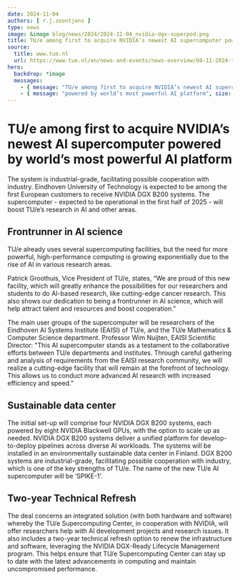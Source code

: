 ```yaml
---
date: 2024-11-04
authors: [ r.j.zoontjens ]
type: news
image: &image blog/news/2024/2024-11-04_nvidia-dgx-superpod.png
title: TU/e among first to acquire NVIDIA’s newest AI supercomputer powered by world’s most powerful AI platform
source:
  title: www.tue.nl
  url: https://www.tue.nl/en/news-and-events/news-overview/04-11-2024-tue-among-first-to-acquire-nvidias-newest-ai-supercomputer-powered-by-worlds-most-powerful-ai-platform
hero:
  backdrop: *image 
  messages:
    - { message: "TU/e among first to acquire NVIDIA’s newest AI supercomputer", size: "medium" }
    - { message: "powered by world’s most powerful AI platform", size: "small" }
---
```


# TU/e among first to acquire NVIDIA’s newest AI supercomputer powered by world’s most powerful AI platform

The system is industrial-grade, facilitating possible cooperation with industry.
Eindhoven University of Technology is expected to be among the first European customers to receive NVIDIA DGX B200
systems. The supercomputer - expected to be operational in the first half of 2025 - will boost TU/e’s research in AI and
other areas.

<!-- more -->

## Frontrunner in AI science

TU/e already uses several supercomputing facilities, but the need for more powerful, high-performance computing is
growing exponentially due to the rise of AI in various research areas.

Patrick Groothuis, Vice President of TU/e, states, “We are proud of this new facility, which will greatly enhance the
possibilities for our researchers and students to do AI-based research, like cutting-edge cancer research. This also
shows our dedication to being a frontrunner in AI science, which will help attract talent and resources and boost
cooperation.”

The main user groups of the supercomputer will be researchers of the Eindhoven AI Systems Institute (EAISI) of TU/e, and
the TU/e Mathematics & Computer Science department. Professor Wim Nuijten, EAISI Scientific Director: "This AI
supercomputer stands as a testament to the collaborative efforts between TU/e departments and institutes. Through
careful gathering and analysis of requirements from the EAISI research community, we will realize a cutting-edge
facility that will remain at the forefront of technology. This allows us to conduct more advanced AI research with
increased efficiency and speed.”

## Sustainable data center

The initial set-up will comprise four NVIDIA DGX B200 systems, each powered by eight NVIDIA Blackwell GPUs, with the
option to scale up as needed. NVIDIA DGX B200 systems deliver a unified platform for develop-to-deploy pipelines across
diverse AI workloads. The systems will be installed in an environmentally sustainable data center in Finland. DGX B200
systems are industrial-grade, facilitating possible cooperation with industry, which is one of the key strengths of
TU/e. The name of the new TU/e AI supercomputer will be ‘SPIKE-1’.

## Two-year Technical Refresh

The deal concerns an integrated solution (with both hardware and software) whereby the TU/e Supercomputing Center, in
cooperation with NVIDIA, will offer researchers help with AI development projects and research issues. It also includes
a two-year technical refresh option to renew the infrastructure and software, leveraging the NVIDIA DGX-Ready Lifecycle
Management program. This helps ensure that TU/e Supercomputing Center can stay up to date with the latest advancements
in computing and maintain uncompromised performance.

